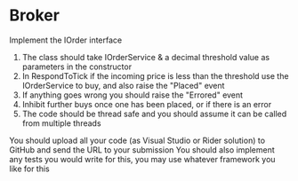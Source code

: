 # Broker
  Implement the IOrder interface
  1.    The class should take IOrderService & a decimal threshold value as parameters in the constructor
  2.    In RespondToTick if the incoming price is less than the threshold use the IOrderService to buy, and also raise the "Placed" event
  3.    If anything goes wrong you should raise the "Errored" event
  4.    Inhibit further buys once one has been placed, or if there is an error
  5.    The code should be thread safe and you should assume it can be called from multiple threads

  You should upload all your code (as Visual Studio or Rider solution) to GitHub and send the URL to your submission
  You should also implement any tests you would write for this, you may use whatever framework you like for this